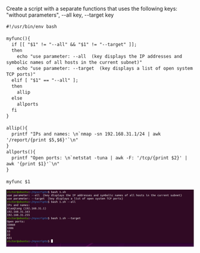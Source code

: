 Create a script with a separate functions that uses the following keys: "without parameters", --all key, --target key

```
#!/usr/bin/env bash

myfunc(){
  if [[ "$1" != "--all" && "$1" != "--target" ]];
  then
    echo "use parameter: --all  (key displays the IP addresses and symbolic names of all hosts in the current subnet)"
    echo "use parameter: --target  (key displays a list of open system TCP ports)"
  elif [ "$1" == "--all" ];
  then
    allip
  else
    allports
  fi
}

allip(){
  printf "IPs and names: \n`nmap -sn 192.168.31.1/24 | awk '/report/{print $5,$6}'`\n"
}
allports(){
  printf "Open ports: \n`netstat -tuna | awk -F: '/tcp/{print $2}' | awk '{print $1}'`\n"
}

myfunc $1
```

![functions](./images/16.png "functions")
